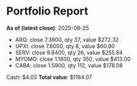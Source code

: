 # Portfolio Report
**As of (latest close)**: 2025-08-25

- ARQ: close 7.3600, qty 37, value $272.32
- UPXI: close 7.6000, qty 8, value $60.80
- SERV: close 9.8400, qty 26, value $255.84
- MYOMO: close 1.1800, qty 350, value $413.00
- CABA: close 1.5900, qty 112, value $178.08

Cash: $4.03
**Total value**: $1184.07